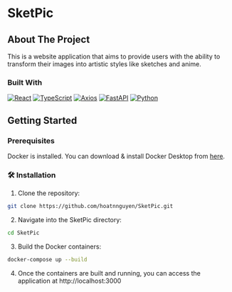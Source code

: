 # SketPic

## About The Project

This is a website application that aims to provide users with the ability to transform their images into artistic styles like sketches and anime.

### Built With

[![React](https://img.shields.io/badge/React-20232A?style=for-the-badge&logo=react&logoColor=61DAFB)](https://react.dev/)
[![TypeScript](https://img.shields.io/badge/TypeScript-20232A?style=for-the-badge&logo=typescript&logoColor=#3178C6)](https://www.typescriptlang.org/)
[![Axios](https://img.shields.io/badge/Axios-20232A?style=for-the-badge&logo=Axios&logoColor=#5A29E4)](https://axios-http.com/docs/intro)
[![FastAPI](https://img.shields.io/badge/FastAPI-20232A?style=for-the-badge&logo=FastAPI&logoColor=#009688)](https://axios-http.com/docs/intro)
[![Python](https://img.shields.io/badge/Python-20232A?style=for-the-badge&logo=Python&logoColor=#3776AB)](https://axios-http.com/docs/intro)

## Getting Started

### Prerequisites

Docker is installed. You can download & install Docker Desktop from [here](https://www.docker.com/products/docker-desktop/).

### 🛠️ Installation

1. Clone the repository:

```bash
git clone https://github.com/hoatnnguyen/SketPic.git
```

2. Navigate into the SketPic directory:

```bash
cd SketPic
```

3. Build the Docker containers:

```bash
docker-compose up --build
```

4. Once the containers are built and running, you can access the application at http://localhost:3000
